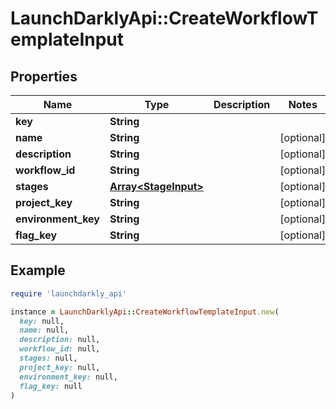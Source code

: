 # LaunchDarklyApi::CreateWorkflowTemplateInput

## Properties

| Name | Type | Description | Notes |
| ---- | ---- | ----------- | ----- |
| **key** | **String** |  |  |
| **name** | **String** |  | [optional] |
| **description** | **String** |  | [optional] |
| **workflow_id** | **String** |  | [optional] |
| **stages** | [**Array&lt;StageInput&gt;**](StageInput.md) |  | [optional] |
| **project_key** | **String** |  | [optional] |
| **environment_key** | **String** |  | [optional] |
| **flag_key** | **String** |  | [optional] |

## Example

```ruby
require 'launchdarkly_api'

instance = LaunchDarklyApi::CreateWorkflowTemplateInput.new(
  key: null,
  name: null,
  description: null,
  workflow_id: null,
  stages: null,
  project_key: null,
  environment_key: null,
  flag_key: null
)
```

